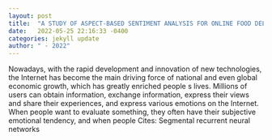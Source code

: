 ```yaml
---
layout: post
title:  "A STUDY OF ASPECT-BASED SENTIMENT ANALYSIS FOR ONLINE FOOD DELIVERY PLATFORMS"
date:   2022-05-25 22:16:33 -0400
categories: jekyll update
author: " - 2022"
---
```

Nowadays, with the rapid development and innovation of new technologies, the Internet has become the main driving force of national and even global economic growth, which has greatly enriched people s lives. Millions of users can obtain information, exchange information, express their views and share their experiences, and express various emotions on the Internet. When people want to evaluate something, they often have their subjective emotional tendency, and when people  Cites: Segmental recurrent neural networks